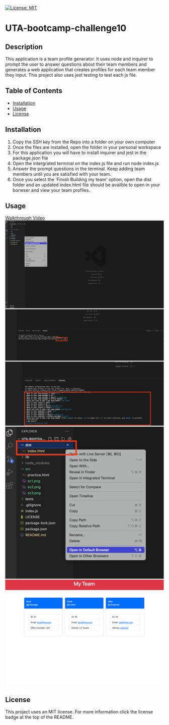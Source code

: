 [![License: MIT](https://img.shields.io/badge/License-MIT-yellow.svg)](https://opensource.org/licenses/MIT)
# UTA-bootcamp-challenge10
## Description 
This application is a team profile generator. It uses node and inquirer to prompt the user to answer questions about their team members and generates a web application that creates profiles for each team member they input. This project also uses jest testing to test each js file.
## Table of Contents
- [Installation](#installation)
- [Usage](#usage)
- [License](#license)
## Installation
1. Copy the SSH key from the Repo into a folder on your own computer
2. Once the files are installed, open the folder in your personal workspace
3. For this application you will have to install inquirer and jest in the package.json file
4. Open the intergrated terminal on the index.js file and run node index.js
5. Answer the prompt questions in the terminal. Keep adding team members until you are satisfied with your team.
6. Once you select the 'Finish Building my team' option, open the dist folder and an updated index.html file should be availble to open in your borwser and view your team profiles.
## Usage
[Walkthrough Video](https://drive.google.com/file/d/1hHEt1-mbtEluUtNgHW2jgp2G_uV9dqAq/view)
![Opening Intergrated Terminal](./src/sc1.png)
![Running Code](./src/sc2.png)
![Questions](./src/sc3.png)
![Navigating to index.html file](./src/sc4.png)
![index.html file in the browser](./src/sc5.png)
## License
This project uses an MIT license. For more information click the license badge at the top of the README.